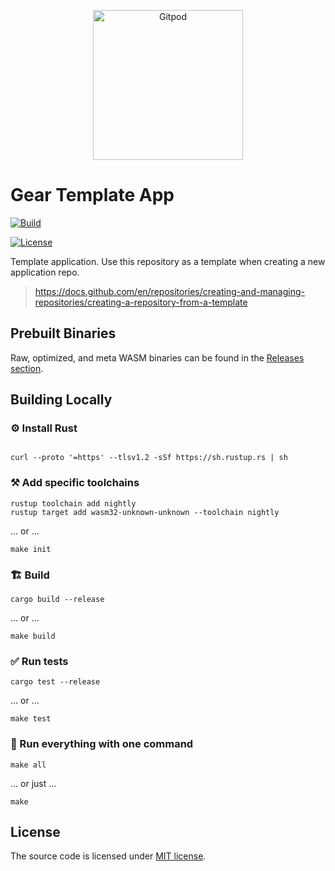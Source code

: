 <p  align="center">
  <a  href="https://gitpod.io/#https://github.com/gear-dapps/app"  target="_blank">
    <img  src="https://gitpod.io/button/open-in-gitpod.svg"  width="240"  alt="Gitpod">
  </a>
</p>

#  Gear Template App
[![Build][build_badge]][build_href]

[![License][lic_badge]][lic_href]

[build_badge]:  https://github.com/gear-dapps/app/workflows/Build/badge.svg
[build_href]:  https://github.com/gear-dapps/app/actions/workflows/build.yml

[lic_badge]:  https://img.shields.io/badge/License-MIT-success
[lic_href]:  https://github.com/gear-dapps/app/blob/master/LICENSE

<!-- Description starts here -->

Template application. Use this repository as a template when creating a new application repo.

> https://docs.github.com/en/repositories/creating-and-managing-repositories/creating-a-repository-from-a-template

<!-- End of description -->

##  Prebuilt Binaries

Raw, optimized, and meta WASM binaries can be found in the [Releases section](https://github.com/gear-dapps/dex/releases/tag/build).

##  Building Locally

###  ⚙️ Install Rust

```shell

curl --proto '=https' --tlsv1.2 -sSf https://sh.rustup.rs | sh

```

###  ⚒️ Add specific toolchains

```shell
rustup toolchain add nightly
rustup target add wasm32-unknown-unknown --toolchain nightly
```

... or ...

```shell
make init
```

###  🏗️ Build

```shell
cargo build --release
```

... or ...

```shell
make build
```

###  ✅ Run tests

```shell
cargo test --release
```

... or ...

```shell
make test
```

###  🚀 Run everything with one command

```shell
make all
```

... or just ...

```shell
make
```

##  License

The source code is licensed under [MIT license](LICENSE).
